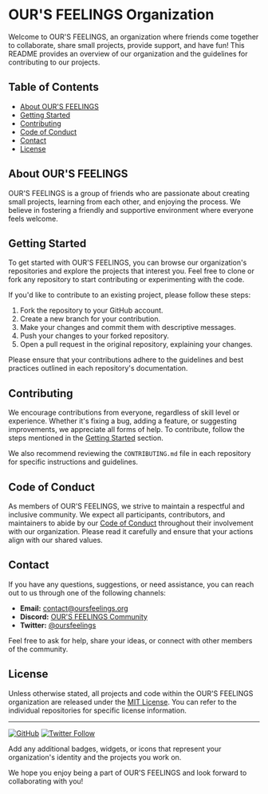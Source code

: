 # OUR'S FEELINGS Organization

Welcome to OUR'S FEELINGS, an organization where friends come together to collaborate, share small projects, provide support, and have fun! This README provides an overview of our organization and the guidelines for contributing to our projects.

## Table of Contents
- [About OUR'S FEELINGS](#about-ours-feelings)
- [Getting Started](#getting-started)
- [Contributing](#contributing)
- [Code of Conduct](#code-of-conduct)
- [Contact](#contact)
- [License](#license)

## About OUR'S FEELINGS

OUR'S FEELINGS is a group of friends who are passionate about creating small projects, learning from each other, and enjoying the process. We believe in fostering a friendly and supportive environment where everyone feels welcome.

## Getting Started

To get started with OUR'S FEELINGS, you can browse our organization's repositories and explore the projects that interest you. Feel free to clone or fork any repository to start contributing or experimenting with the code.

If you'd like to contribute to an existing project, please follow these steps:

1. Fork the repository to your GitHub account.
2. Create a new branch for your contribution.
3. Make your changes and commit them with descriptive messages.
4. Push your changes to your forked repository.
5. Open a pull request in the original repository, explaining your changes.

Please ensure that your contributions adhere to the guidelines and best practices outlined in each repository's documentation.

## Contributing

We encourage contributions from everyone, regardless of skill level or experience. Whether it's fixing a bug, adding a feature, or suggesting improvements, we appreciate all forms of help. To contribute, follow the steps mentioned in the [Getting Started](#getting-started) section.

We also recommend reviewing the `CONTRIBUTING.md` file in each repository for specific instructions and guidelines.

## Code of Conduct

As members of OUR'S FEELINGS, we strive to maintain a respectful and inclusive community. We expect all participants, contributors, and maintainers to abide by our [Code of Conduct](CODE_OF_CONDUCT.md) throughout their involvement with our organization. Please read it carefully and ensure that your actions align with our shared values.

## Contact

If you have any questions, suggestions, or need assistance, you can reach out to us through one of the following channels:

- **Email:** [contact@oursfeelings.org](mailto:contact@oursfeelings.org)
- **Discord:** [OUR'S FEELINGS Community](https://discord.gg/oursfeelings)
- **Twitter:** [@oursfeelings](https://twitter.com/oursfeelings)

Feel free to ask for help, share your ideas, or connect with other members of the community.

## License

Unless otherwise stated, all projects and code within the OUR'S FEELINGS organization are released under the [MIT License](LICENSE.txt). You can refer to the individual repositories for specific license information.

---

[![GitHub](https://img.shields.io/github/stars/oursfeelings?style=social)](https://github.com/oursfeelings)
[![Twitter Follow](https://img.shields.io/twitter/follow/oursfeelings?style=social)](https://twitter.com/oursfeelings)

Add any additional badges, widgets, or icons that represent your organization's identity and the projects you work on.

We hope you enjoy being a part of OUR'S FEELINGS and look forward to collaborating with you!
